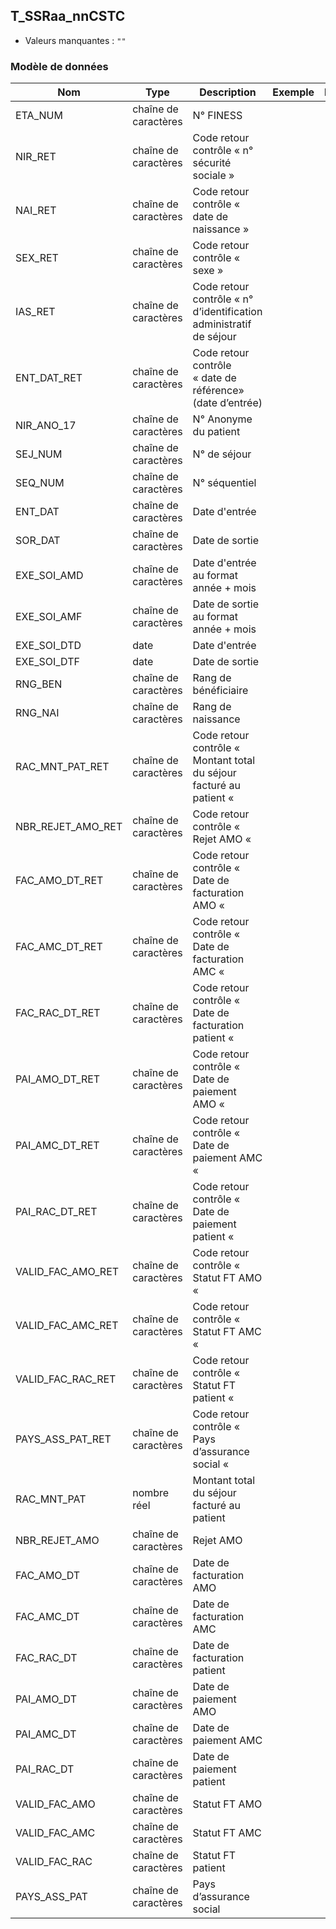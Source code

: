 <!-- SPDX-License-Identifier: MPL-2.0 -->
## T_SSRaa_nnCSTC

- Valeurs manquantes : `""`

### Modèle de données

|Nom|Type|Description|Exemple|Propriétés|
|-|-|-|-|-|
|ETA_NUM|chaîne de caractères|N° FINESS|||
|NIR_RET|chaîne de caractères|Code retour contrôle « n° sécurité sociale »|||
|NAI_RET|chaîne de caractères|Code retour contrôle « date de naissance »|||
|SEX_RET|chaîne de caractères|Code retour contrôle « sexe »|||
|IAS_RET|chaîne de caractères|Code retour contrôle « n° d’identification administratif de séjour|||
|ENT_DAT_RET|chaîne de caractères|Code retour contrôle « date de référence» (date d’entrée)|||
|NIR_ANO_17|chaîne de caractères|N° Anonyme du patient|||
|SEJ_NUM|chaîne de caractères|N° de séjour|||
|SEQ_NUM|chaîne de caractères|N° séquentiel|||
|ENT_DAT|chaîne de caractères|Date d'entrée|||
|SOR_DAT|chaîne de caractères|Date de sortie |||
|EXE_SOI_AMD|chaîne de caractères|Date d'entrée au format année + mois|||
|EXE_SOI_AMF|chaîne de caractères|Date de sortie au format année + mois|||
|EXE_SOI_DTD|date|Date d'entrée|||
|EXE_SOI_DTF|date|Date de sortie |||
|RNG_BEN|chaîne de caractères|Rang de bénéficiaire|||
|RNG_NAI|chaîne de caractères|Rang de naissance|||
|RAC_MNT_PAT_RET|chaîne de caractères|Code retour contrôle « Montant total du séjour facturé au patient «|||
|NBR_REJET_AMO_RET|chaîne de caractères|Code retour contrôle « Rejet AMO «|||
|FAC_AMO_DT_RET|chaîne de caractères|Code retour contrôle « Date de facturation AMO «|||
|FAC_AMC_DT_RET|chaîne de caractères|Code retour contrôle « Date de facturation AMC «|||
|FAC_RAC_DT_RET|chaîne de caractères|Code retour contrôle « Date de facturation patient «|||
|PAI_AMO_DT_RET|chaîne de caractères|Code retour contrôle « Date de paiement AMO «|||
|PAI_AMC_DT_RET|chaîne de caractères|Code retour contrôle « Date de paiement AMC «|||
|PAI_RAC_DT_RET|chaîne de caractères|Code retour contrôle « Date de paiement patient «|||
|VALID_FAC_AMO_RET|chaîne de caractères|Code retour contrôle « Statut FT AMO «|||
|VALID_FAC_AMC_RET|chaîne de caractères|Code retour contrôle « Statut FT AMC «|||
|VALID_FAC_RAC_RET|chaîne de caractères|Code retour contrôle « Statut FT patient «|||
|PAYS_ASS_PAT_RET|chaîne de caractères|Code retour contrôle « Pays d’assurance social «|||
|RAC_MNT_PAT|nombre réel|Montant total du séjour facturé au patient|||
|NBR_REJET_AMO|chaîne de caractères|Rejet AMO|||
|FAC_AMO_DT|chaîne de caractères|Date de facturation AMO|||
|FAC_AMC_DT|chaîne de caractères|Date de facturation AMC|||
|FAC_RAC_DT|chaîne de caractères|Date de facturation patient|||
|PAI_AMO_DT|chaîne de caractères|Date de paiement AMO|||
|PAI_AMC_DT|chaîne de caractères|Date de paiement AMC|||
|PAI_RAC_DT|chaîne de caractères|Date de paiement patient|||
|VALID_FAC_AMO|chaîne de caractères|Statut FT AMO|||
|VALID_FAC_AMC|chaîne de caractères|Statut FT AMC|||
|VALID_FAC_RAC|chaîne de caractères|Statut FT patient|||
|PAYS_ASS_PAT|chaîne de caractères|Pays d’assurance social|||
